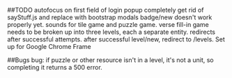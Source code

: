 ##TODO
autofocus on first field of login popup
completely get rid of sayStuff.js and replace with bootstrap modals
badge/new doesn't work properly yet.
sounds for tile game and puzzle game.
verse fill-in game needs to be broken up into three levels, each a separate entity.
redirects after successful attempts.
after successful level/new, redirect to /levels.
Set up for Google Chrome Frame

##Bugs
bug: if puzzle or other resource isn't in a level, it's not a unit, so completing it returns a 500 error.

